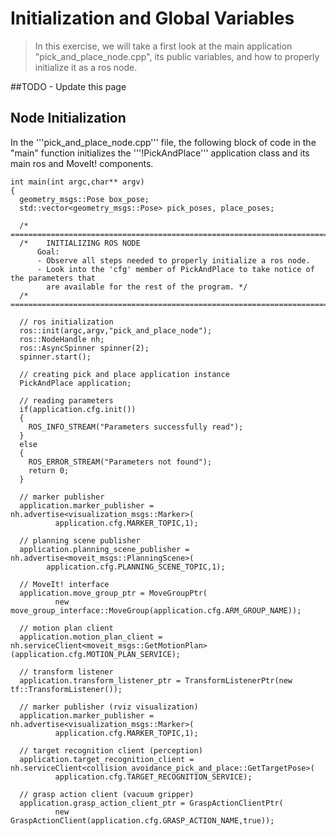 # Initialization and Global Variables
>In this exercise, we will take a first look at the main application "pick_and_place_node.cpp", its public variables, and how to properly initialize it as a ros node.


##TODO - Update this page

## Node Initialization

  In the '''pick_and_place_node.cpp''' file,  the following block of code in the "main" function initializes the '''!PickAndPlace''' application class and its main ros and MoveIt! components.

```
int main(int argc,char** argv)
{
  geometry_msgs::Pose box_pose;
  std::vector<geometry_msgs::Pose> pick_poses, place_poses;

  /* =========================================================================================*/
  /*	INITIALIZING ROS NODE
      Goal:
      - Observe all steps needed to properly initialize a ros node.
      - Look into the 'cfg' member of PickAndPlace to take notice of the parameters that
        are available for the rest of the program. */
  /* =========================================================================================*/

  // ros initialization
  ros::init(argc,argv,"pick_and_place_node");
  ros::NodeHandle nh;
  ros::AsyncSpinner spinner(2);
  spinner.start();

  // creating pick and place application instance
  PickAndPlace application;

  // reading parameters
  if(application.cfg.init())
  {
    ROS_INFO_STREAM("Parameters successfully read");
  }
  else
  {
    ROS_ERROR_STREAM("Parameters not found");
    return 0;
  }

  // marker publisher
  application.marker_publisher = nh.advertise<visualization_msgs::Marker>(
		  application.cfg.MARKER_TOPIC,1);

  // planning scene publisher
  application.planning_scene_publisher = nh.advertise<moveit_msgs::PlanningScene>(
  		application.cfg.PLANNING_SCENE_TOPIC,1);

  // MoveIt! interface
  application.move_group_ptr = MoveGroupPtr(
		  new move_group_interface::MoveGroup(application.cfg.ARM_GROUP_NAME));

  // motion plan client
  application.motion_plan_client = nh.serviceClient<moveit_msgs::GetMotionPlan>(application.cfg.MOTION_PLAN_SERVICE);

  // transform listener
  application.transform_listener_ptr = TransformListenerPtr(new tf::TransformListener());

  // marker publisher (rviz visualization)
  application.marker_publisher = nh.advertise<visualization_msgs::Marker>(
		  application.cfg.MARKER_TOPIC,1);

  // target recognition client (perception)
  application.target_recognition_client = nh.serviceClient<collision_avoidance_pick_and_place::GetTargetPose>(
		  application.cfg.TARGET_RECOGNITION_SERVICE);

  // grasp action client (vacuum gripper)
  application.grasp_action_client_ptr = GraspActionClientPtr(
		  new GraspActionClient(application.cfg.GRASP_ACTION_NAME,true));

```
